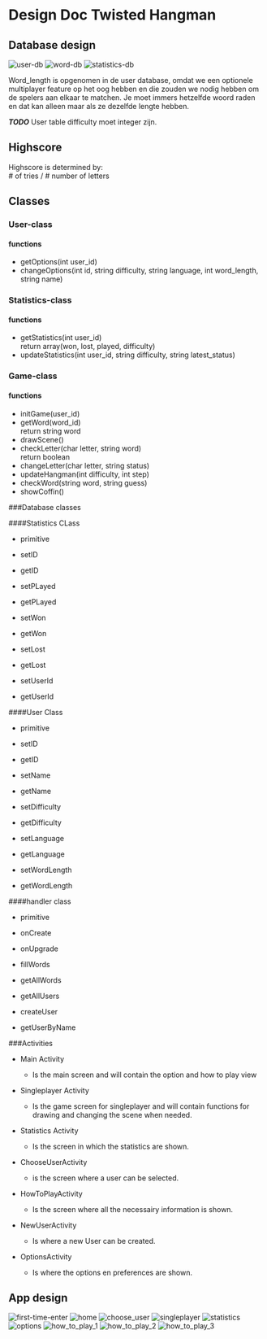 # Design Doc Twisted Hangman #

## Database design ##

![user-db](/doc/user-table.png)
![word-db](/doc/words-table.png)
![statistics-db](/doc/Statistics-table.png)

Word\_length is opgenomen in de user database, omdat we een optionele multiplayer feature op het oog hebben en die zouden we nodig hebben om de spelers aan elkaar te matchen. Je moet immers hetzelfde woord raden en dat kan alleen maar als ze dezelfde lengte hebben.

***TODO***
User table difficulty moet integer zijn.


## Highscore
Highscore is determined by: <br> # of tries / # number of letters


## Classes ##

### User-class ###

#### functions ####

- getOptions(int user\_id)
- changeOptions(int id, string difficulty, string language, int word\_length, string name)

### Statistics-class ###

#### functions ####

- getStatistics(int user\_id)<br>
  return array(won, lost, played, difficulty)
- updateStatistics(int user\_id, string difficulty, string latest\_status)

### Game-class ###

#### functions ####

- initGame(user\_id)
- getWord(word\_id)<br>
  return string word
- drawScene()
- checkLetter(char letter, string word)<br>
  return boolean
- changeLetter(char letter, string status)
- updateHangman(int difficulty, int step)
- checkWord(string word, string guess)
- showCoffin()



###Database classes

####Statistics CLass

- primitive

- setID
- getID
- setPLayed
- getPLayed
- setWon
- getWon
- setLost
- getLost
- setUserId
- getUserId

####User Class

- primitive

- setID
- getID
- setName
- getName
- setDifficulty
- getDifficulty
- setLanguage
- getLanguage
- setWordLength
- getWordLength

####handler class

- primitive

- onCreate
- onUpgrade
- fillWords
- getAllWords
- getAllUsers
- createUser
- getUserByName

###Activities

- Main Activity
  * Is the main screen and will contain the option and how to play view

- Singleplayer Activity
  * Is the game screen for singleplayer and will contain functions for drawing and changing the scene when needed.

- Statistics Activity
  * Is the screen in which the statistics are shown.

- ChooseUserActivity
  * is the screen where a user can be selected.

- HowToPlayActivity
  * Is the screen where all the necessairy information is shown.

- NewUserActivity
  * Is where a new User can be created.

- OptionsActivity
  * Is where the options en preferences are shown.

## App design ##

![first-time-enter](/doc/image_design_doc/first_time_enter.png)
![home](/doc/image_design_doc/home.png)
![choose_user](/doc/image_design_doc/choose_user.png)
![singleplayer](/doc/image_design_doc/singleplayer.png)
![statistics](/doc/image_design_doc/statistics.png)
![options](/doc/image_design_doc/options.png)
![how_to_play_1](/doc/image_design_doc/how_to_play_1.png)
![how_to_play_2](/doc/image_design_doc/how_to_play_2.png)
![how_to_play_3](/doc/image_design_doc/how_to_play_3.png)
